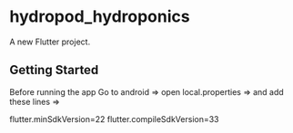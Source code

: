 # hydropod_hydroponics

A new Flutter project.

## Getting Started

Before running the app
Go to android => open local.properties =>
and add these lines =>

flutter.minSdkVersion=22
flutter.compileSdkVersion=33
